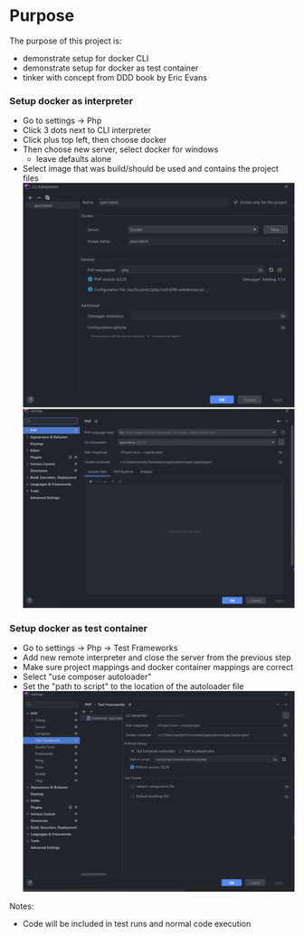 # Purpose

The purpose of this project is:

- demonstrate setup for docker CLI
- demonstrate setup for docker as test container
- tinker with concept from DDD book by Eric Evans

### Setup docker as interpreter

- Go to settings -> Php
- Click 3 dots next to CLI interpreter
- Click plus top left, then choose docker
- Then choose new server, select docker for windows
    - leave defaults alone
- Select image that was build/should be used and contains the project files
  ![CLI Interpreter](images/Screenshot_20221122_021553.png)
  ![PHP Interpreter Setup](images/Screenshot_20221122_021458.png)

### Setup docker as test container

- Go to settings -> Php -> Test Frameworks
- Add new remote interpreter and close the server from the previous step
- Make sure project mappings and docker container mappings are correct
- Select "use composer autoloader"
- Set the "path to script" to the location of the autoloader file
  ![Test Framework Interpreter](images/Screenshot_20221123_122909.png)

Notes:

- Code will be included in test runs and normal code execution